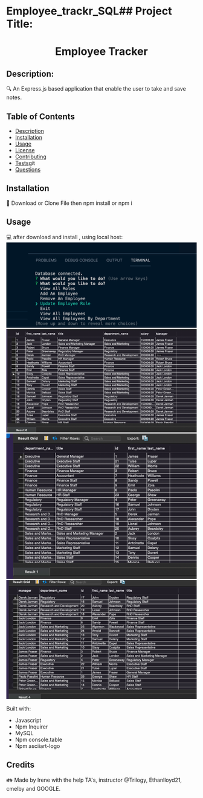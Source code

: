 # Employee_trackr_SQL## Project Title: 
<h1 align="center">Employee Tracker </h1>

## Description:

🔍 An Express.js based application that enable the user to take and save notes. 

## Table of Contents
- [Description](#description)
- [Installation](#installation)
- [Usage](#usage)
- [License](#license)
- [Contributing](#contributing)
- [Tests](#tests)git 
- [Questions](#questions)

## Installation
💾  Download or Clone File then npm install or npm i 
    

## Usage
💻  after download and install ,
using local host: 
![alt text](assets/images/employeeTracker_promptQ.png)
![alt text](assets/images/employee.png)
![alt text](assets/images/department.png)
![alt text](assets/images/manager.png)


Built with:

- Javascript
- Npm Inquirer
- MySQL
- Npm console.table
- Npm asciiart-logo


## Credits 
👪 Made by Irene with the help TA's, instructor @Trilogy,  Ethanlloyd21, cmelby and GOOGLE. 
